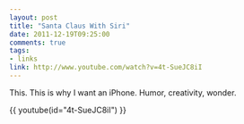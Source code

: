 ```yaml
---
layout: post
title: "Santa Claus With Siri"
date: 2011-12-19T09:25:00
comments: true
tags:
- links
link: http://www.youtube.com/watch?v=4t-SueJC8iI
---
```

This. This is why I want an iPhone. Humor, creativity, wonder.

{{ youtube(id="4t-SueJC8iI") }} 

